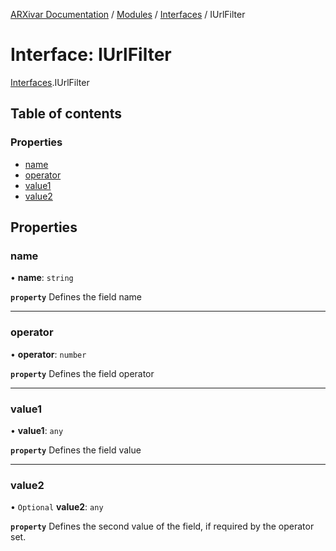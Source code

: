 [ARXivar Documentation](../README.md) / [Modules](../modules.md) / [Interfaces](../modules/Interfaces.md) / IUrlFilter

# Interface: IUrlFilter

[Interfaces](../modules/Interfaces.md).IUrlFilter

## Table of contents

### Properties

- [name](Interfaces.IUrlFilter.md#name)
- [operator](Interfaces.IUrlFilter.md#operator)
- [value1](Interfaces.IUrlFilter.md#value1)
- [value2](Interfaces.IUrlFilter.md#value2)

## Properties

### name

• **name**: `string`

**`property`** Defines the field name

___

### operator

• **operator**: `number`

**`property`** Defines the field operator

___

### value1

• **value1**: `any`

**`property`** Defines the field value

___

### value2

• `Optional` **value2**: `any`

**`property`** Defines the second value of the field, if required by the operator set.
